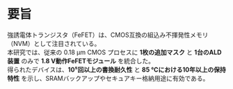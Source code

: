 # 要旨
強誘電体トランジスタ（FeFET）は、CMOS互換の組込み不揮発性メモリ（NVM）として注目されている。  
本研究では、従来の 0.18 µm CMOS プロセスに **1枚の追加マスク** と **1台のALD装置** のみで **1.8 V動作FeFETモジュール** を統合した。  
得られたデバイスは、**10⁵回以上の書換耐久性** と **85 ℃における10年以上の保持特性** を示し、SRAMバックアップやセキュアキー格納用途に有効である。

